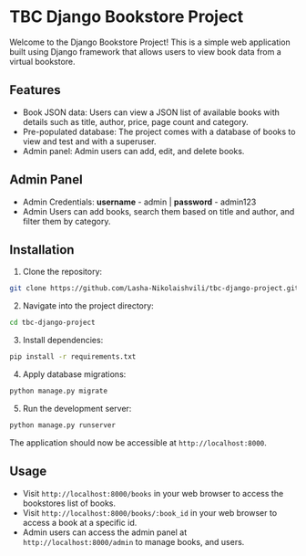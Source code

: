 # TBC Django Bookstore Project

Welcome to the Django Bookstore Project! This is a simple web application built using Django framework that allows users to view book data from a virtual bookstore.

## Features

- Book JSON data: Users can view a JSON list of available books with details such as title, author, price, page count and category.
- Pre-populated database: The project comes with a database of books to view and test and with a superuser. 
- Admin panel: Admin users can add, edit, and delete books.

## Admin Panel
- Admin Credentials: **username** - admin | **password** - admin123
- Admin Users can add books, search them based on title and author, and filter them by category.

## Installation

1. Clone the repository:

```bash
git clone https://github.com/Lasha-Nikolaishvili/tbc-django-project.git
```

2. Navigate into the project directory:

```bash
cd tbc-django-project
```

3. Install dependencies:

```bash
pip install -r requirements.txt
```

4. Apply database migrations:

```bash
python manage.py migrate
```

5. Run the development server:

```bash
python manage.py runserver
```

The application should now be accessible at `http://localhost:8000`.

## Usage

- Visit `http://localhost:8000/books` in your web browser to access the bookstores list of books.
- Visit `http://localhost:8000/books/:book_id` in your web browser to access a book at a specific id.
- Admin users can access the admin panel at `http://localhost:8000/admin` to manage books, and users.